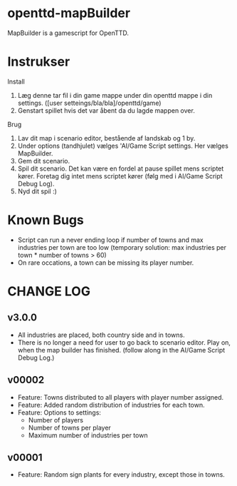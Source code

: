 # openttd-mapBuilder
MapBuilder is a gamescript for OpenTTD.

Instrukser
======

Install

1. Læg denne tar fil i din game mappe under din openttd mappe i din settings. ([user setteings/bla/bla]/openttd/game)
2. Genstart spillet hvis det var åbent da du lagde mappen over.


Brug

1. Lav dit map i scenario editor, bestående af landskab og 1 by.
2. Under options (tandhjulet) vælges 'AI/Game Script settings. Her vælges MapBuilder.
3. Gem dit scenario.
4. Spil dit scenario. Det kan være en fordel at pause spillet mens scriptet kører. Foretag dig intet mens scriptet kører (følg med i AI/Game Script Debug Log).
5. Nyd dit spil :)


Known Bugs
======
- Script can run a never ending loop if number of towns and max industries per town are too low (temporary solution: max industries per town * number of towns > 60)
- On rare occations, a town can be missing its player number.




CHANGE LOG
======
v3.0.0
------
- All industries are placed, both country side and in towns.
- There is no longer a need for user to go back to scenario editor. Play on, when the map builder has finished. (follow along in the AI/Game Script Debug Log.)

v00002
------
- Feature: Towns distributed to all players with player number assigned.
- Feature: Added random distribution of industries for each town.
- Feature: Options to settings:
	- Number of players
	- Number of towns per player
	- Maximum number of industries per town

v00001
------
- Feature: Random sign plants for every industry, except those in towns.
